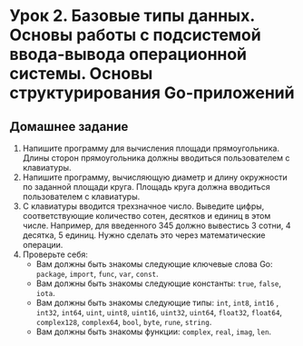 # Урок 2. Базовые типы данных. Основы работы с подсистемой ввода-вывода операционной системы. Основы структурирования Go-приложений

## Домашнее задание

1. Напишите программу для вычисления площади прямоугольника. Длины сторон прямоугольника должны вводиться пользователем с клавиатуры.
2. Напишите программу, вычисляющую диаметр и длину окружности по заданной площади круга. Площадь круга должна вводиться пользователем с клавиатуры.
3. С клавиатуры вводится трехзначное число. Выведите цифры, соответствующие количество сотен, десятков и единиц в этом числе. Например, для введенного 345 должно вывестись 3 сотни, 4 десятка, 5 единиц. Нужно сделать это через математические операции.
4. Проверьте себя:</br>
      - Вам должны быть знакомы следующие ключевые слова Go: `package`, `import`, `func`, `var`, `const`.</br>
      - Вам должны быть знакомы следующие константы: `true`, `false`, `iota`.</br>
      - Вам должны быть знакомы следующие типы: `int`, `int8`, `int16` , `int32`, `int64`, `uint`, `uint8`, `uint16`, `uint32`, `uint64`, `float32`, `float64`, `complex128`, `complex64`, `bool`, `byte`, `rune`, `string`.</br>
      - Вам должны быть знакомы функции: `complex`, `real`, `imag`, `len`.</br>
